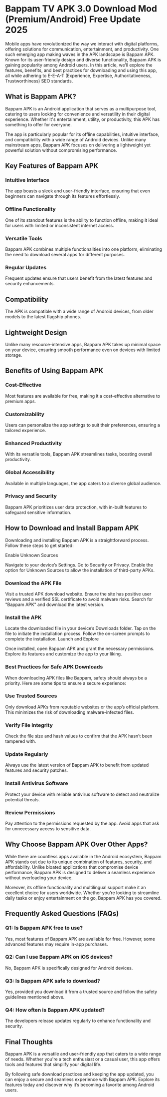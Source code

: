 # Bappam TV APK 3.0 Download Mod (Premium/Android) Free Update 2025

Mobile apps have revolutionized the way we interact with digital platforms, offering solutions for communication, entertainment, and productivity. One such emerging app making waves in the APK landscape is Bappam APK. Known for its user-friendly design and diverse functionality, Bappam APK is gaining popularity among Android users. In this article, we’ll explore the features, benefits, and best practices for downloading and using this app, all while adhering to E-E-A-T (Experience, Expertise, Authoritativeness, Trustworthiness) SEO standards.

## What is Bappam APK?
Bappam APK is an Android application that serves as a multipurpose tool, catering to users looking for convenience and versatility in their digital experience. Whether it's entertainment, utility, or productivity, this APK has something to offer for everyone.

The app is particularly popular for its offline capabilities, intuitive interface, and compatibility with a wide range of Android devices. Unlike many mainstream apps, Bappam APK focuses on delivering a lightweight yet powerful solution without compromising performance.

## Key Features of Bappam APK

### Intuitive Interface
The app boasts a sleek and user-friendly interface, ensuring that even beginners can navigate through its features effortlessly.

### Offline Functionality
One of its standout features is the ability to function offline, making it ideal for users with limited or inconsistent internet access.

### Versatile Tools
Bappam APK combines multiple functionalities into one platform, eliminating the need to download several apps for different purposes.

### Regular Updates
Frequent updates ensure that users benefit from the latest features and security enhancements.

## Compatibility
The APK is compatible with a wide range of Android devices, from older models to the latest flagship phones.

## Lightweight Design
Unlike many resource-intensive apps, Bappam APK takes up minimal space on your device, ensuring smooth performance even on devices with limited storage.

## Benefits of Using Bappam APK
### Cost-Effective
Most features are available for free, making it a cost-effective alternative to premium apps.

### Customizability
Users can personalize the app settings to suit their preferences, ensuring a tailored experience.

### Enhanced Productivity
With its versatile tools, Bappam APK streamlines tasks, boosting overall productivity.

### Global Accessibility
Available in multiple languages, the app caters to a diverse global audience.

### Privacy and Security
Bappam APK prioritizes user data protection, with in-built features to safeguard sensitive information.

## How to Download and Install Bappam APK
Downloading and installing Bappam APK is a straightforward process. Follow these steps to get started:

Enable Unknown Sources

Navigate to your device’s Settings.
Go to Security or Privacy.
Enable the option for Unknown Sources to allow the installation of third-party APKs.

### Download the APK File

Visit a trusted APK download website. Ensure the site has positive user reviews and a verified SSL certificate to avoid malware risks.
Search for "Bappam APK" and download the latest version.

### Install the APK
Locate the downloaded file in your device’s Downloads folder.
Tap on the file to initiate the installation process.
Follow the on-screen prompts to complete the installation.
Launch and Explore

Once installed, open Bappam APK and grant the necessary permissions.
Explore its features and customize the app to your liking.

### Best Practices for Safe APK Downloads
When downloading APK files like Bappam, safety should always be a priority. Here are some tips to ensure a secure experience:

### Use Trusted Sources
Only download APKs from reputable websites or the app’s official platform. This minimizes the risk of downloading malware-infected files.

### Verify File Integrity
Check the file size and hash values to confirm that the APK hasn’t been tampered with.

### Update Regularly
Always use the latest version of Bappam APK to benefit from updated features and security patches.

### Install Antivirus Software
Protect your device with reliable antivirus software to detect and neutralize potential threats.

### Review Permissions
Pay attention to the permissions requested by the app. Avoid apps that ask for unnecessary access to sensitive data.

## Why Choose Bappam APK Over Other Apps?
While there are countless apps available in the Android ecosystem, Bappam APK stands out due to its unique combination of features, security, and affordability. Unlike bloated applications that compromise device performance, Bappam APK is designed to deliver a seamless experience without overloading your device.

Moreover, its offline functionality and multilingual support make it an excellent choice for users worldwide. Whether you’re looking to streamline daily tasks or enjoy entertainment on the go, Bappam APK has you covered.

## Frequently Asked Questions (FAQs)

### Q1: Is Bappam APK free to use?
Yes, most features of Bappam APK are available for free. However, some advanced features may require in-app purchases.

### Q2: Can I use Bappam APK on iOS devices?
No, Bappam APK is specifically designed for Android devices.

### Q3: Is Bappam APK safe to download?
Yes, provided you download it from a trusted source and follow the safety guidelines mentioned above.

### Q4: How often is Bappam APK updated?
The developers release updates regularly to enhance functionality and security.

## Final Thoughts
Bappam APK is a versatile and user-friendly app that caters to a wide range of needs. Whether you're a tech enthusiast or a casual user, this app offers tools and features that simplify your digital life.

By following safe download practices and keeping the app updated, you can enjoy a secure and seamless experience with Bappam APK. Explore its features today and discover why it’s becoming a favorite among Android users.
